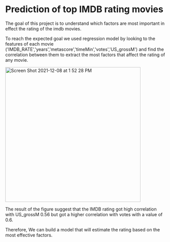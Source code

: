 # Prediction of top IMDB rating movies

The goal of this project is to understand which factors are most important in effect the rating of the imdb movies.


To reach the expected goal we used regression model by looking to the features of each movie ('IMDB_RATE','years','metascore','timeMin','votes','US_grossM') and find the correlation between them to extract the most factors that affect the rating of any movie.

<img width="426" alt="Screen Shot 2021-12-08 at 1 52 28 PM" src="https://user-images.githubusercontent.com/93079431/145196075-addd56ad-dcf3-4d3f-9650-eebdef79c318.png">

The result of the figure suggest that the IMDB rating got high correlation with US_grossM 0.56 but got a higher correlation with votes with a value of 0.6.

Therefore, We can build a model that will estimate the rating based on the most effective factors.
